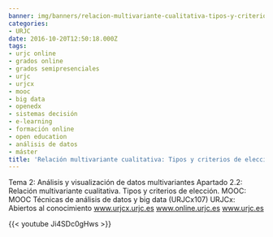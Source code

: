 ```yaml
---
banner: img/banners/relacion-multivariante-cualitativa-tipos-y-criterios-de-eleccion-urjcx.jpg
categories:
- URJC
date: 2016-10-20T12:50:18.000Z
tags:
- urjc online
- grados online
- grados semipresenciales
- urjc
- urjcx
- mooc
- big data
- openedx
- sistemas decisión
- e-learning
- formación online
- open education
- análisis de datos
- máster
title: 'Relación multivariante cualitativa: Tipos y criterios de elección (URJCx)'
---
```


Tema 2: Análisis y visualización de datos multivariantes
Apartado 2.2: Relación multivariante cualitativa. Tipos y criterios de elección.
MOOC: MOOC Técnicas de análisis de datos y big data (URJCx107)
URJCx: Abiertos al conocimiento
www.urjcx.urjc.es
www.online.urjc.es
www.urjc.es

{{< youtube Ji4SDc0gHws >}}

